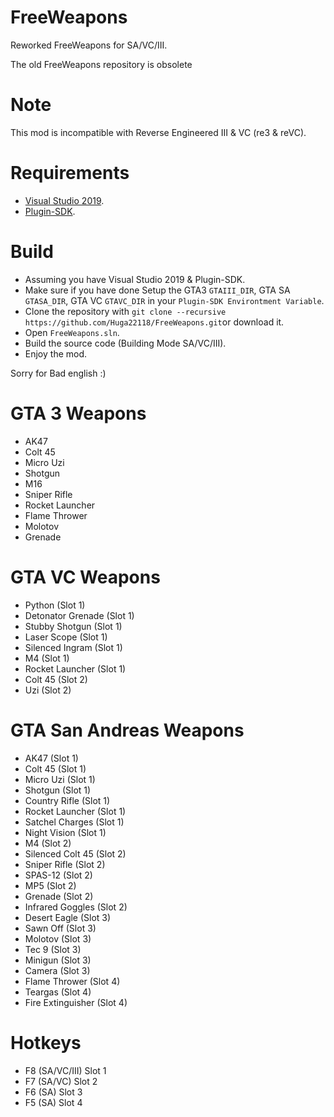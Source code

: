 # FreeWeapons
Reworked FreeWeapons for SA/VC/III.

The old FreeWeapons repository is obsolete

# Note
This mod is incompatible with Reverse Engineered III & VC (re3 & reVC).

# Requirements
- [Visual Studio 2019](https://download.visualstudio.microsoft.com/download/pr/b763973d-da6e-4025-834d-d8bc48e7d37f/9b7780b6641ceb4e62c0578d59eb3dbebeda8f5a3474ed253316b0b004d2466e/vs_Community.exe).
- [Plugin-SDK](https://github.com/DK22Pac/plugin-sdk).

# Build
- Assuming you have Visual Studio 2019 & Plugin-SDK.
- Make sure if you have done Setup the GTA3 `GTAIII_DIR`, GTA SA `GTASA_DIR`, GTA VC `GTAVC_DIR` in your `Plugin-SDK Environtment Variable`.
- Clone the repository with `git clone --recursive https://github.com/Huga22118/FreeWeapons.git`or download it.
- Open `FreeWeapons.sln`.
- Build the source code (Building Mode SA/VC/III).
- Enjoy the mod.

Sorry for Bad english :) 

# GTA 3 Weapons
- AK47
- Colt 45
- Micro Uzi
- Shotgun
- M16
- Sniper Rifle
- Rocket Launcher
- Flame Thrower
- Molotov
- Grenade

# GTA VC Weapons
- Python (Slot 1)
- Detonator Grenade (Slot 1)
- Stubby Shotgun (Slot 1)
- Laser Scope (Slot 1)
- Silenced Ingram (Slot 1)
- M4 (Slot 1)
- Rocket Launcher (Slot 1)
- Colt 45 (Slot 2)
- Uzi (Slot 2)

# GTA San Andreas Weapons
- AK47 (Slot 1)
- Colt 45 (Slot 1)
- Micro Uzi (Slot 1)
- Shotgun (Slot 1)
- Country Rifle (Slot 1)
- Rocket Launcher (Slot 1)
- Satchel Charges (Slot 1)
- Night Vision (Slot 1)
- M4 (Slot 2)
- Silenced Colt 45 (Slot 2)
- Sniper Rifle (Slot 2)
- SPAS-12 (Slot 2)
- MP5 (Slot 2)
- Grenade (Slot 2)
- Infrared Goggles (Slot 2)
- Desert Eagle (Slot 3)
- Sawn Off (Slot 3)
- Molotov (Slot 3)
- Tec 9 (Slot 3)
- Minigun (Slot 3)
- Camera (Slot 3)
- Flame Thrower (Slot 4)
- Teargas (Slot 4)
- Fire Extinguisher (Slot 4)

# Hotkeys
- F8 (SA/VC/III) Slot 1
- F7 (SA/VC) Slot 2
- F6 (SA) Slot 3
- F5 (SA) Slot 4
